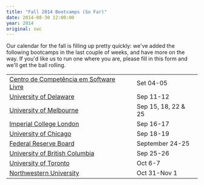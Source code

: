 ```yaml
---
title: "Fall 2014 Bootcamps (So Far)"
date: 2014-08-30 12:00:00
year: 2014
original: swc
---
```

<p>
  Our calendar for the fall is filling up pretty quickly:
  we've added the following bootcamps in the last couple of weeks,
  and have more on the way.
  If you'd like us to run one where you are,
  please fill in this form
  and we'll get the ball rolling.
</p>
<table class="centered">
  <tr>
    <td class="link"><a href="http://r-gaia-cs.github.io/2014-09-04-ccsl/">Centro de Compet&ecirc;ncia em Software Livre</a></td>
    <td class="date">Set 04-05</td>
  </tr>
  <tr>
    <td class="link"><a href="http://jrherr.github.io/2014-09-11-udel/">University of Delaware</a></td>
    <td class="date">Sep 11-12</td>
  </tr>
  <tr>
    <td class="link"><a href="http://resbaz.github.io/2014-09-15-unimelb/">University of Melbourne</a></td>
    <td class="date">Sep 15, 18, 22 & 25</td>
  </tr>
  <tr>
    <td class="link"><a href="http://hpcarcher.github.io/2014-09-16-imperial/">Imperial College London</a></td>
    <td class="date">Sep 16-17</td>
  </tr>
  <tr>
    <td class="link"><a href="http://jdblischak.github.io/2014-09-18-chicago/">University of Chicago</a></td>
    <td class="date">Sep 18-19</td>
  </tr>
  <tr>
    <td class="link"><a href="http://chendaniely.github.io/2014-09-24-frb/">Federal Reserve Board</a></td>
    <td class="date">September 24-25</td>
  </tr>
  <tr>
    <td class="link"><a href="http://douglatornell.github.io/2014-09-25-ubc/">University of British Columbia</a></td>
    <td class="date">Sep 25-26</td>
  </tr>
  <tr>
    <td class="link"><a href="http://swcarpentry.github.io/2014-10-06-toronto/">University of Toronto</a></td>
    <td class="date">Oct 6-7</td>
  </tr>
  <tr>
    <td class="link"><a href="http://karthik.github.io/2014-10-30-nw/">Northwestern University</a></td>
    <td class="date">Oct 31-Nov 1</td>
  </tr>
</table>
